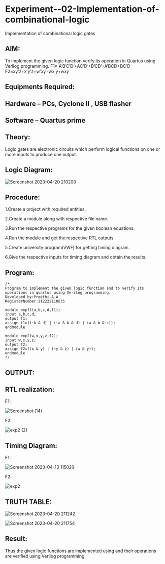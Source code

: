 # Experiment--02-Implementation-of-combinational-logic
Implementation of combinational logic gates
 
## AIM:
To implement the given logic function verify its operation in Quartus using Verilog programming.
 F1= A’B’C’D’+AC’D’+B’CD’+A’BCD+BC’D
F2=xy’z+x’y’z+w’xy+wx’y+wxy
 
 
 
## Equipments Required:
## Hardware – PCs, Cyclone II , USB flasher
## Software – Quartus prime


## Theory:
Logic gates are electronic circuits which perform logical functions on one or more inputs to produce one output.

## Logic Diagram:
![Screenshot 2023-04-20 210203](https://user-images.githubusercontent.com/120115840/233415475-51f134a4-225b-4dee-95b1-5a9018edba1b.png)

## Procedure:
1.Create a project with required entities.

2.Create a module along with respective file name.

3.Run the respective programs for the given boolean equations.

4.Run the module and get the respective RTL outputs.

5.Create university program(VWF) for getting timing diagram.

6.Give the respective inputs for timing diagram and obtain the results.

## Program:
```
/*
Program to implement the given logic function and to verify its operations in quartus using Verilog programming.
Developed by:Preethi.A.A
RegisterNumber:212222110035

module expf1(a,b,c,d,f1);
input a,b,c,d;
output f1;
assign f1=((~b & d) | (~a & b & d) | (a & b &~c));
endmodule

module exp2(w,x,y,z,f2);
input w,x,y,z;
output f2;
assign f2=((x & y) | (~y & z) | (w & y));
endmodule 
*/
```
## OUTPUT:
## RTL realization:
F1:

![Screenshot (14)](https://user-images.githubusercontent.com/120115840/233419128-0811f8be-225e-4d5f-a2c6-fa57e4b5fa24.png)

F2:

![exp2 (2)](https://user-images.githubusercontent.com/120115840/233417345-1a7e715d-42ba-4cf3-b0ce-891063b6a06e.png)

## Timing Diagram:
F1:

![Screenshot 2023-04-13 115020](https://user-images.githubusercontent.com/120115840/233417783-24ec1b9d-28f6-4768-9935-848462aa091f.png)

F2:

![exp2](https://user-images.githubusercontent.com/120115840/233417917-ac2d39ba-fc52-492b-82e6-f8877c012136.png)

## TRUTH TABLE:

![Screenshot 2023-04-20 211242](https://user-images.githubusercontent.com/120115840/233418234-8d70d002-01b7-4bb2-85f1-c0798d99e5aa.png)

![Screenshot 2023-04-20 211754](https://user-images.githubusercontent.com/120115840/233419454-5168c36f-8c56-4f91-96e5-361f61f9a3a4.png)

## Result:
Thus the given logic functions are implemented using  and their operations are verified using Verilog programming.
